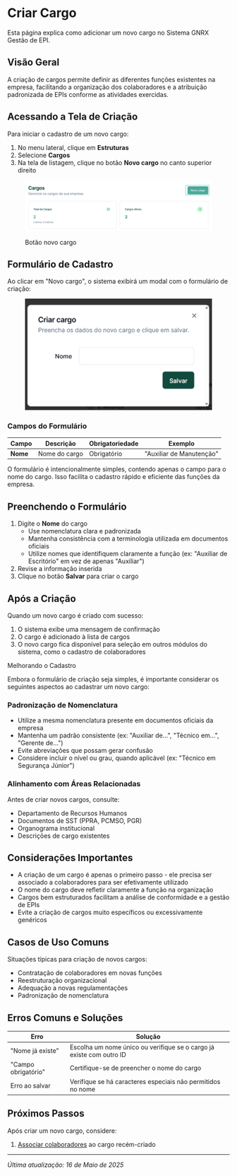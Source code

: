 # Criar Cargo

Esta página explica como adicionar um novo cargo no Sistema GNRX Gestão de EPI.

## Visão Geral

A criação de cargos permite definir as diferentes funções existentes na empresa, facilitando a organização dos colaboradores e a atribuição padronizada de EPIs conforme as atividades exercidas.

## Acessando a Tela de Criação

Para iniciar o cadastro de um novo cargo:

1. No menu lateral, clique em **Estruturas**
2. Selecione **Cargos**
3. Na tela de listagem, clique no botão **Novo cargo** no canto superior direito

<figure><img src="../../.gitbook/assets/image.png" alt=""><figcaption><p>Botão novo cargo</p></figcaption></figure>

## Formulário de Cadastro

Ao clicar em "Novo cargo", o sistema exibirá um modal com o formulário de criação:

<figure><img src="../../.gitbook/assets/image (1).png" alt=""><figcaption></figcaption></figure>

### Campos do Formulário

| Campo    | Descrição     | Obrigatoriedade | Exemplo                  |
| -------- | ------------- | --------------- | ------------------------ |
| **Nome** | Nome do cargo | Obrigatório     | "Auxiliar de Manutenção" |

O formulário é intencionalmente simples, contendo apenas o campo para o nome do cargo. Isso facilita o cadastro rápido e eficiente das funções da empresa.

## Preenchendo o Formulário

1. Digite o **Nome** do cargo
   * Use nomenclatura clara e padronizada
   * Mantenha consistência com a terminologia utilizada em documentos oficiais
   * Utilize nomes que identifiquem claramente a função (ex: "Auxiliar de Escritório" em vez de apenas "Auxiliar")
2. Revise a informação inserida
3. Clique no botão **Salvar** para criar o cargo

## Após a Criação

Quando um novo cargo é criado com sucesso:

1. O sistema exibe uma mensagem de confirmação
2. O cargo é adicionado à lista de cargos
3. O novo cargo fica disponível para seleção em outros módulos do sistema, como o cadastro de colaboradores

Melhorando o Cadastro

Embora o formulário de criação seja simples, é importante considerar os seguintes aspectos ao cadastrar um novo cargo:

### Padronização de Nomenclatura

* Utilize a mesma nomenclatura presente em documentos oficiais da empresa
* Mantenha um padrão consistente (ex: "Auxiliar de...", "Técnico em...", "Gerente de...")
* Evite abreviações que possam gerar confusão
* Considere incluir o nível ou grau, quando aplicável (ex: "Técnico em Segurança Júnior")

### Alinhamento com Áreas Relacionadas

Antes de criar novos cargos, consulte:

* Departamento de Recursos Humanos
* Documentos de SST (PPRA, PCMSO, PGR)
* Organograma institucional
* Descrições de cargo existentes

## Considerações Importantes

* A criação de um cargo é apenas o primeiro passo - ele precisa ser associado a colaboradores para ser efetivamente utilizado
* O nome do cargo deve refletir claramente a função na organização
* Cargos bem estruturados facilitam a análise de conformidade e a gestão de EPIs
* Evite a criação de cargos muito específicos ou excessivamente genéricos

## Casos de Uso Comuns

Situações típicas para criação de novos cargos:

* Contratação de colaboradores em novas funções
* Reestruturação organizacional
* Adequação a novas regulamentações
* Padronização de nomenclatura

## Erros Comuns e Soluções

| Erro                | Solução                                                              |
| ------------------- | -------------------------------------------------------------------- |
| "Nome já existe"    | Escolha um nome único ou verifique se o cargo já existe com outro ID |
| "Campo obrigatório" | Certifique-se de preencher o nome do cargo                           |
| Erro ao salvar      | Verifique se há caracteres especiais não permitidos no nome          |

## Próximos Passos

Após criar um novo cargo, considere:

1. [Associar colaboradores](../colaboradores/) ao cargo recém-criado

***

_Última atualização: 16 de Maio de 2025_
